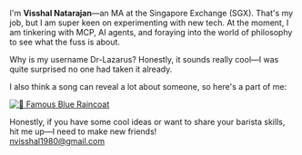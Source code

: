 I'm **Visshal Natarajan**—an MA  at the Singapore Exchange (SGX). That's my job, but I am super keen on experimenting with new tech. At the moment, I am tinkering with MCP, AI agents, and foraying into the world of philosophy to see what the fuss is about. 

Why is my username Dr-Lazarus? Honestly, it sounds really cool—I was quite surprised no one had taken it already.

I also think a song can reveal a lot about someone, so here's a part of me: 

[![🎵 Famous Blue Raincoat](https://img.shields.io/badge/Spotify-SmokeStack%20Lightning%20-green?logo=spotify&style=flat-square)](https://open.spotify.com/track/2HUZVffVPXvqnrml0gXggp?si=337a1a17f12e4ffb)


Honestly, if you have some cool ideas or want to share your barista skills, hit me up—I need to make new friends!  
[nvisshal1980@gmail.com](mailto:nvisshal1980@gmail.com)  

